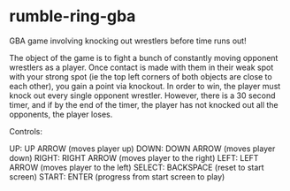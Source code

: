 # rumble-ring-gba
GBA game involving knocking out wrestlers before time runs out!

The object of the game is to fight a bunch of constantly moving opponent wrestlers as a player. Once contact is made with them in their weak spot with your strong spot (ie the top left corners of both objects are close to each other),
you gain a point via knockout. In order to win, the player must knock out every single opponent wrestler. 
However, there is a 30 second timer, and if by the end of the timer, the player has not knocked out all the opponents, the player loses.

Controls:

UP: UP ARROW (moves player up)
DOWN: DOWN ARROW (moves player down)
RIGHT: RIGHT ARROW (moves player to the right)
LEFT: LEFT ARROW (moves player to the left)
SELECT: BACKSPACE (reset to start screen)
START: ENTER (progress from start screen to play)
